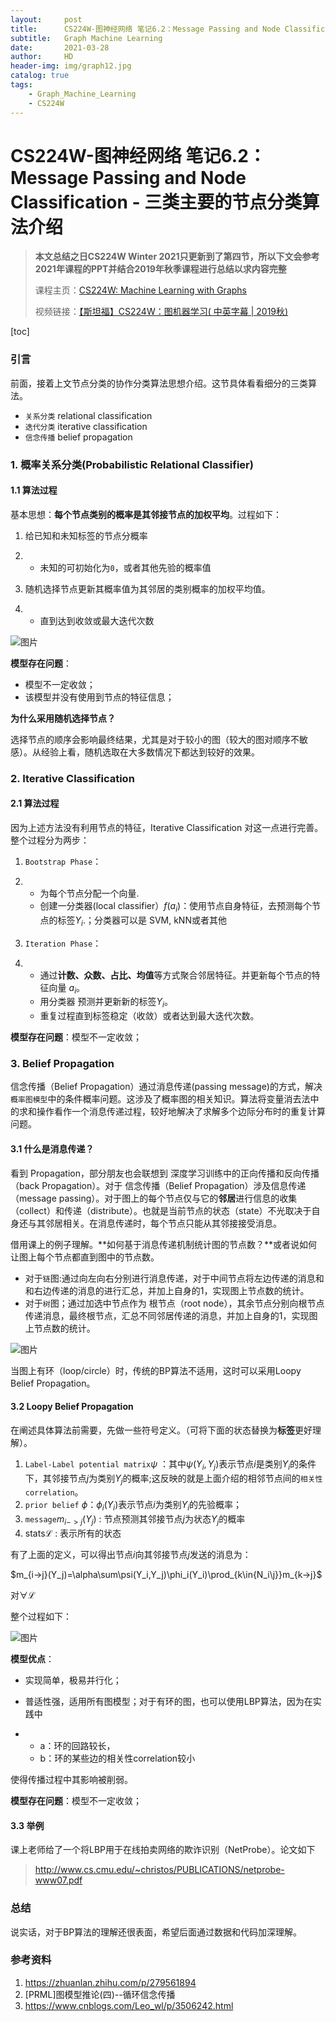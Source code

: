```yaml
---
layout:     post
title:      CS224W-图神经网络 笔记6.2：Message Passing and Node Classification - 三类主要的节点分类算法介绍
subtitle:   Graph Machine Learning 
date:       2021-03-28
author:     HD
header-img: img/graph12.jpg
catalog: true
tags:
    - Graph_Machine_Learning
    - CS224W
---
```


# CS224W-图神经网络 笔记6.2：Message Passing and Node Classification - 三类主要的节点分类算法介绍

> **本文总结之日CS224W Winter 2021只更新到了第四节，所以下文会参考2021年课程的PPT并结合2019年秋季课程进行总结以求内容完整** 
>
> 课程主页：[CS224W: Machine Learning with Graphs](http://web.stanford.edu/class/cs224w/) 
>
> 视频链接：[【斯坦福】CS224W：图机器学习( 中英字幕 | 2019秋)](https://www.bilibili.com/video/BV1Vg4y1z7Nf?p=5)

[toc]

### 引言

前面，接着上文节点分类的协作分类算法思想介绍。这节具体看看细分的三类算法。

- `关系分类` relational classification
- `迭代分类` iterative classification
- `信念传播` belief propagation

### 1. 概率关系分类(Probabilistic Relational Classifier)

#### 1.1 算法过程

基本思想：**每个节点类别的概率是其邻接节点的加权平均**。过程如下：

1. 给已知和未知标签的节点分概率

2. - 未知的可初始化为`0`，或者其他先验的概率值

3. 随机选择节点更新其概率值为其邻居的类别概率的加权平均值。

4. - 直到达到收敛或最大迭代次数

![图片](https://tva1.sinaimg.cn/large/008eGmZEgy1gob2eqmyxwj30h208xt9s.jpg)

**模型存在问题**：

- 模型不一定收敛；
- 该模型并没有使用到节点的特征信息；

**为什么采用随机选择节点？**

选择节点的顺序会影响最终结果，尤其是对于较小的图（较大的图对顺序不敏感）。从经验上看，随机选取在大多数情况下都达到较好的效果。

### 2. Iterative Classification

#### 2.1 算法过程

因为上述方法没有利用节点的特征，Iterative Classification 对这一点进行完善。整个过程分为两步：

1. `Bootstrap Phase`：

2. - 为每个节点分配一个向量.
   - 创建一分类器(local classifier）$f(a_i)$：使用节点自身特征，去预测每个节点的标签$Y_i$.；分类器可以是 SVM, kNN或者其他

3. `Iteration Phase`：

4. - 通过**计数、众数、占比、均值**等方式聚合邻居特征。并更新每个节点的特征向量 $a_i$。
   - 用分类器 预测并更新新的标签$Y_i$。
   - 重复过程直到标签稳定（收敛）或者达到最大迭代次数。

**模型存在问题**：模型不一定收敛；

### 3. Belief Propagation

信念传播（Belief Propagation）通过消息传递(passing message)的方式，解决`概率图模型`中的条件概率问题。这涉及了概率图的相关知识。算法将变量消去法中的求和操作看作一个消息传递过程，较好地解决了求解多个边际分布时的重复计算问题。

#### 3.1 什么是消息传递？

看到 Propagation，部分朋友也会联想到 深度学习训练中的正向传播和反向传播（back Propagation）。对于 信念传播（Belief Propagation）涉及信息传递（message passing）。对于图上的每个节点仅与它的**邻居**进行信息的收集（collect）和传递（distribute）。也就是当前节点的状态（state）不光取决于自身还与其邻居相关。在消息传递时，每个节点只能从其邻接接受消息。

借用课上的例子理解。**如何基于消息传递机制统计图的节点数？**或者说如何让图上每个节点都直到图中的节点数。

- 对于`链`图:通过向左向右分别进行消息传递，对于中间节点将左边传递的消息和和右边传递的消息的进行汇总，并加上自身的1，实现图上节点数的统计。
- 对于`树`图；通过加选中节点作为 根节点（root node），其余节点分别向根节点传递消息，最终根节点，汇总不同邻居传递的消息，并加上自身的1，实现图上节点数的统计。

![图片](https://tva1.sinaimg.cn/large/008eGmZEgy1gob2j62x4wj30ls09pmxy.jpg)

当图上有环（loop/circle）时，传统的BP算法不适用，这时可以采用Loopy Belief Propagation。

#### 3.2 Loopy Belief Propagation

在阐述具体算法前需要，先做一些符号定义。（可将下面的状态替换为**标签**更好理解）。

1. `Label-Label potential matrix`$\psi$ ：其中$\psi(Y_i, Y_j)$表示节点$i$是类别$Y_i$的条件下，其邻接节点$j$为类别$Y_j$的概率;这反映的就是上面介绍的相邻节点间的`相关性correlation`。
2. `prior belief` $\phi$：$\phi_i(Y_i)$表示节点$i$为类别$Y_i$的先验概率；
3. `message`$m_{i->j}(Y_j)$ : 节点预测其邻接节点$j$为状态$Y_j$的概率
4. stats$\mathcal{L}$ : 表示所有的状态

有了上面的定义，可以得出节点$i$向其邻接节点$j$发送的消息为：

$m_{i->j}(Y_j)=\alpha\sum\psi(Y_i,Y_j)\phi_i(Y_i)\prod_{k\in{N_i\j}}m_{k->j}$

对$\forall\mathcal{L}$

整个过程如下：

![图片](https://tva1.sinaimg.cn/large/008eGmZEgy1gob2j6zukvj30oc0b4dhr.jpg)

**模型优点**：

- 实现简单，极易并行化；

- 普适性强，适用所有图模型；对于有环的图，也可以使用LBP算法，因为在实践中

- - a：环的回路较长，
  - b：环的某些边的相关性correlation较小

使得传播过程中其影响被削弱。

**模型存在问题**：模型不一定收敛；

#### 3.3 举例

课上老师给了一个将LBP用于在线拍卖网络的欺诈识别（NetProbe）。论文如下

> http://www.cs.cmu.edu/~christos/PUBLICATIONS/netprobe-www07.pdf

### 总结

说实话，对于BP算法的理解还很表面，希望后面通过数据和代码加深理解。

### 参考资料

1. https://zhuanlan.zhihu.com/p/279561894
2. [PRML]图模型推论(四)--循环信念传播
3. https://www.cnblogs.com/Leo_wl/p/3506242.html